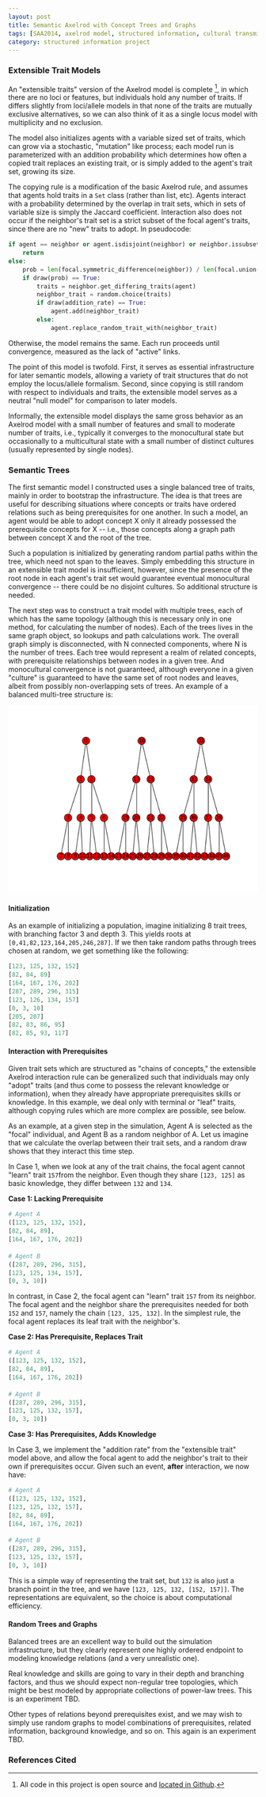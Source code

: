 ```yaml
---
layout: post
title: Semantic Axelrod with Concept Trees and Graphs
tags: [SAA2014, axelrod model, structured information, cultural transmission, experiments,  experiment-semanticaxelrod]
category: structured information project
---
```


### Extensible Trait Models ###

An "extensible traits" version of the Axelrod model is complete [^1], in which there are no loci or features, but individuals hold any number of traits.  If differs slightly from loci/allele models in that none of the traits are mutually exclusive alternatives, so we can also think of it as a single locus model with multiplicity and no exclusion.  

The model also initializes agents with a variable sized set of traits, which can grow via a stochastic, "mutation" like process; each model run is parameterized with an addition probability which determines how often a copied trait replaces an existing trait, or is simply added to the agent's trait set, growing its size.  

The copying rule is a modification of the basic Axelrod rule, and assumes that agents hold traits in a `Set` class (rather than list, etc).  Agents interact with a probability determined by the overlap in trait sets, which in sets of variable size is simply the Jaccard coefficient.  Interaction also does not occur if the neighbor's trait set is a strict subset of the focal agent's traits, since there are no "new" traits to adopt.  In pseudocode:

```python
if agent == neighbor or agent.isdisjoint(neighbor) or neighbor.issubset(agent):
	return
else:
	prob = len(focal.symmetric_difference(neighbor)) / len(focal.union(neighbor))
	if draw(prob) == True:
		traits = neighbor.get_differing_traits(agent)
		neighbor_trait = random.choice(traits)
		if draw(addition_rate) == True:
			agent.add(neighbor_trait)
		else:
			agent.replace_random_trait_with(neighbor_trait)
```

Otherwise, the model remains the same.  Each run proceeds until convergence, measured as the lack of "active" links.  

The point of this model is twofold.  First, it serves as essential infrastructure for later semantic models, allowing a variety of trait structures that do not employ the locus/allele formalism.  Second, since copying is still random with respect to individuals and traits, the extensible model serves as a neutral "null model" for comparison to later models.  

Informally, the extensible model displays the same gross behavior as an Axelrod model with a small number of features and small to moderate number of traits, i.e., typically it converges to the monocultural state but occasionally to a multicultural state with a small number of distinct cultures (usually represented by single nodes).

### Semantic Trees ###

The first semantic model I constructed uses a single balanced tree of traits, mainly in order to bootstrap the infrastructure.  The idea is that trees are useful for describing situations where concepts or traits have ordered relations such as being prerequisites for one another.  In such a model, an agent would be able to adopt concept X only it already possessed the prerequisite concepts for X -- i.e., those concepts along a graph path between concept X and the root of the tree.  

Such a population is initialized by generating random partial paths within the tree, which need not span to the leaves.  Simply embedding this structure in an extensible trait model is insufficient, however, since the presence of the root node in each agent's trait set would guarantee eventual monocultural convergence -- there could be no disjoint cultures.  So additional structure is needed.  

The next step was to construct a trait model with multiple trees, each of which has the same topology (although this is necessary only in one method, for calculating the number of nodes).
Each of the trees lives in the same graph object, so lookups and path calculations work.  The overall graph simply is disconnected, with N connected components, where N is the number of trees.  Each tree would represent a realm of related concepts, with prerequisite relationships between nodes in a given tree.  And monocultural convergence is not guaranteed, although everyone in a given "culture" is guaranteed to have the same set of root nodes and leaves, albeit from possibly non-overlapping sets of trees.  An example of a balanced multi-tree structure is:

![Example of trait/concept trees](/images/mult-trees.png)

#### Initialization ####

As an example of initializing a population, imagine initializing 8 trait trees, with branching factor 3 and depth 3.  This yields roots at `[0,41,82,123,164,205,246,287]`.  If we then take random paths through trees chosen at random, we get something like the following:

```python
[123, 125, 132, 152]
[82, 84, 89]
[164, 167, 176, 202]
[287, 289, 296, 315]
[123, 126, 134, 157]
[0, 3, 10]
[205, 207]
[82, 83, 86, 95]
[82, 85, 93, 117]
```

#### Interaction with Prerequisites ####

Given trait sets which are structured as "chains of concepts," the extensible Axelrod interaction rule can be generalized such that individuals may only "adopt" traits (and thus come to possess the relevant knowledge or information), when they already have appropriate prerequisites skills or knowledge.  In this example, we deal only with terminal or "leaf" traits, although copying rules which are more complex are possible, see below.  

As an example, at a given step in the simulation, Agent A is selected as the "focal" individual, and Agent B as a random neighbor of A.  Let us imagine that we calculate the overlap between their trait sets, and a random draw shows that they interact this time step.  

In Case 1, when we look at any of the trait chains, the focal agent cannot "learn" trait `157`from the neighbor.  Even though they share `[123, 125]` as basic knowledge, they differ between `132` and `134`.  

**Case 1:  Lacking Prerequisite**

```python
# Agent A
([123, 125, 132, 152],
[82, 84, 89],
[164, 167, 176, 202])

# Agent B
([287, 289, 296, 315],
[123, 125, 134, 157],
[0, 3, 10])
```

In contrast, in Case 2, the focal agent can "learn" trait `157` from its neighbor.  The focal agent and the neighbor share the prerequisites needed for both `152` and `157`, namely the chain `[123, 125, 132]`.  In the simplest rule, the focal agent replaces its leaf trait with the neighbor's.  

**Case 2:  Has Prerequisite, Replaces Trait**

```python
# Agent A
([123, 125, 132, 152],
[82, 84, 89],
[164, 167, 176, 202])

# Agent B
([287, 289, 296, 315],
[123, 125, 132, 157],
[0, 3, 10])
```

**Case 3:  Has Prerequisites, Adds Knowledge**

In Case 3, we implement the "addition rate" from the "extensible trait" model above, and allow the focal agent to add the neighbor's trait to their own if prerequisites occur.  Given such an event, **after** interaction, we now have:

```python
# Agent A
([123, 125, 132, 152],
[123, 125, 132, 157],
[82, 84, 89],
[164, 167, 176, 202])

# Agent B
([287, 289, 296, 315],
[123, 125, 132, 157],
[0, 3, 10])
```
This is a simple way of representing the trait set, but `132` is also just a branch point in the tree, and we have `[123, 125, 132, [152, 157]]`.  The representations are equivalent, so the choice is about computational efficiency.  

#### Random Trees and Graphs ####

Balanced trees are an excellent way to build out the simulation infrastructure, but they clearly represent one highly ordered endpoint to modeling knowledge relations (and a very unrealistic one).  

Real knowledge and skills are going to vary in their depth and branching factors, and thus we should expect non-regular tree topologies, which might be best modeled by appropriate collections of power-law trees. This is an experiment TBD.  

Other types of relations beyond prerequisites exist, and we may wish to simply use random graphs to model combinations of prerequisites, related information, background knowledge, and so on.  This again is an experiment TBD.  




### References Cited ###

[^1]: All code in this project is open source and [located in Github](https://github.com/mmadsen/axelrod-ct).  

